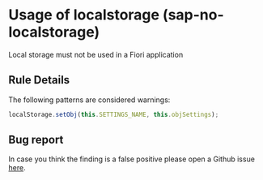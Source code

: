 # Usage of localstorage (sap-no-localstorage)

Local storage must not be used in a Fiori application

## Rule Details

The following patterns are considered warnings:

```js
localStorage.setObj(this.SETTINGS_NAME, this.objSettings);
```

## Bug report

In case you think the finding is a false positive please open a Github issue [here](https://github.com/SAP/open-ux-tools/issues).
